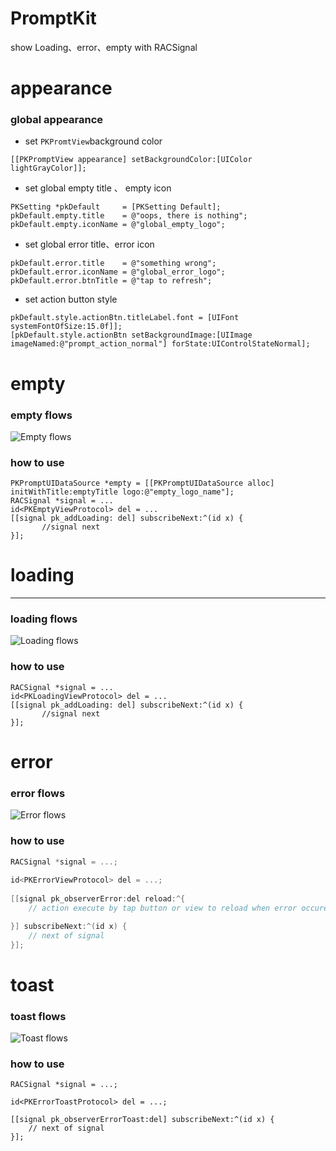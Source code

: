 # PromptKit
show Loading、error、empty with RACSignal



# appearance
### global appearance
- set `PKPromtView`background color
 
 ```
 [[PKPromptView appearance] setBackgroundColor:[UIColor lightGrayColor]];
 ```
 - set global empty title 、 empty icon
 
 ```
 PKSetting *pkDefault     = [PKSetting Default];
 pkDefault.empty.title    = @"oops, there is nothing";
 pkDefault.empty.iconName = @"global_empty_logo";
 ```
 
 - set global error title、error icon
 
 ```
 pkDefault.error.title    = @"something wrong";
 pkDefault.error.iconName = @"global_error_logo";
 pkDefault.error.btnTitle = @"tap to refresh";
 ```
 
 - set action button style
 
 ```
 pkDefault.style.actionBtn.titleLabel.font = [UIFont systemFontOfSize:15.0f]];
 [pkDefault.style.actionBtn setBackgroundImage:[UIImage imageNamed:@"prompt_action_normal"] forState:UIControlStateNormal];
 ```
 


# empty 
### empty flows
![Empty flows](flows/empty.png)
### how to use
```
PKPromptUIDataSource *empty = [[PKPromptUIDataSource alloc] initWithTitle:emptyTitle logo:@"empty_logo_name"];
RACSignal *signal = ...
id<PKEmptyViewProtocol> del = ...
[[signal pk_addLoading: del] subscribeNext:^(id x) {
       //signal next
}];
```
# loading
-------------------
### loading flows
![Loading flows](flows/loading.png)
### how to use
```
RACSignal *signal = ...
id<PKLoadingViewProtocol> del = ...
[[signal pk_addLoading: del] subscribeNext:^(id x) {
       //signal next
}];
```

# error
### error flows
![Error flows](flows/error.png)
### how to use
``` Objective-C
RACSignal *signal = ...;
    
id<PKErrorViewProtocol> del = ...;
    
[[signal pk_observerError:del reload:^{
	// action execute by tap button or view to reload when error occure

}] subscribeNext:^(id x) {
	// next of signal
}];
```

# toast
### toast flows
![Toast flows](flows/toast.png)
### how to use
```
RACSignal *signal = ...;
    
id<PKErrorToastProtocol> del = ...;
    
[[signal pk_observerErrorToast:del] subscribeNext:^(id x) {
	// next of signal
}];
```

